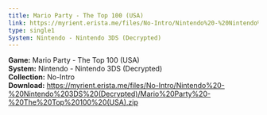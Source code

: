 ```yaml
---
title: Mario Party - The Top 100 (USA)
link: https://myrient.erista.me/files/No-Intro/Nintendo%20-%20Nintendo%203DS%20(Decrypted)/Mario%20Party%20-%20The%20Top%20100%20(USA).zip
type: single1
System: Nintendo - Nintendo 3DS (Decrypted)
---
```

<b>Game:</b> Mario Party - The Top 100 (USA)<br>
<b>System:</b> Nintendo - Nintendo 3DS (Decrypted)<br>
<b>Collection:</b> No-Intro<br>
<b>Download:</b> https://myrient.erista.me/files/No-Intro/Nintendo%20-%20Nintendo%203DS%20(Decrypted)/Mario%20Party%20-%20The%20Top%20100%20(USA).zip
